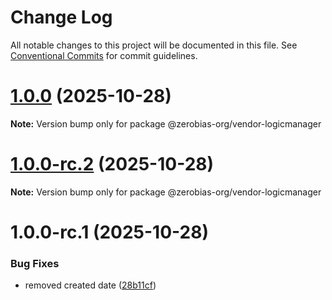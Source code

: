 # Change Log

All notable changes to this project will be documented in this file.
See [Conventional Commits](https://conventionalcommits.org) for commit guidelines.

# [1.0.0](https://github.com/zerobias-org/vendor/compare/@zerobias-org/vendor-logicmanager@1.0.0-rc.2...@zerobias-org/vendor-logicmanager@1.0.0) (2025-10-28)

**Note:** Version bump only for package @zerobias-org/vendor-logicmanager





# [1.0.0-rc.2](https://github.com/zerobias-org/vendor/compare/@zerobias-org/vendor-logicmanager@1.0.0-rc.1...@zerobias-org/vendor-logicmanager@1.0.0-rc.2) (2025-10-28)

**Note:** Version bump only for package @zerobias-org/vendor-logicmanager





# 1.0.0-rc.1 (2025-10-28)


### Bug Fixes

* removed created date ([28b11cf](https://github.com/zerobias-org/vendor/commit/28b11cf2563e9cdadd4b1dc83edd60d2fcd01df0))
